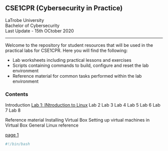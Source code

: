 ## CSE1CPR (Cybersecurity in Practice)
LaTrobe University  
Bachelor of Cybersecurity  
Last Update - 15th OCtober 2020  

---
Welcome to the repository for student resources that will be used in the practical labs for CSE1CPR. Here you will find the following:

- Lab worksheets including practical lessons and exercises
- Scripts containing commands to build, configure and reset the lab environment
- Reference material for common tasks performed within  the lab environment

### Contents

Introduction
[Lab 1: INtroduction to Linux](lab1-intro.md)
Lab 2
Lab 3
Lab 4
Lab 5
Lab 6
Lab 7
Lab 8

Reference material
Installing Virtual Box
Setting up virtual machines in Virtual Box
General Linux reference 



[page 1](page1.md)


```bash
#!/bin/bash
```
